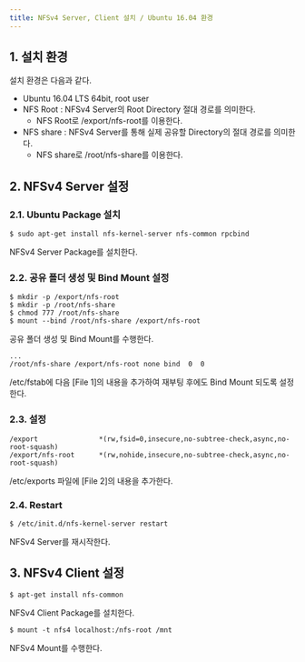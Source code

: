 ```yaml
---
title: NFSv4 Server, Client 설치 / Ubuntu 16.04 환경
---
```


## 1. 설치 환경

설치 환경은 다음과 같다.
* Ubuntu 16.04 LTS 64bit, root user
* NFS Root : NFSv4 Server의 Root Directory 절대 경로를 의미한다.
  * NFS Root로 /export/nfs-root를 이용한다.
* NFS share : NFSv4 Server를 통해 실제 공유할 Directory의 절대 경로를 의미한다.
  * NFS share로 /root/nfs-share를 이용한다.

## 2. NFSv4 Server 설정

### 2.1. Ubuntu Package 설치

```shell
$ sudo apt-get install nfs-kernel-server nfs-common rpcbind
```

NFSv4 Server Package를 설치한다.

### 2.2. 공유 폴더 생성 및 Bind Mount 설정

```shell
$ mkdir -p /export/nfs-root
$ mkdir -p /root/nfs-share
$ chmod 777 /root/nfs-share
$ mount --bind /root/nfs-share /export/nfs-root
```

공유 폴더 생성 및 Bind Mount를 수행한다.

```text {caption="[File 1] /etc/fstab", linenos=table}
...
/root/nfs-share /export/nfs-root none bind  0  0
```

/etc/fstab에 다음 [File 1]의 내용을 추가하여 재부팅 후에도 Bind Mount 되도록 설정한다.

### 2.3. 설정

```text {caption="[File 2] /etc/exports", linenos=table}
/export               *(rw,fsid=0,insecure,no-subtree-check,async,no-root-squash)
/export/nfs-root      *(rw,nohide,insecure,no-subtree-check,async,no-root-squash)
```

/etc/exports 파일에 [File 2]의 내용을 추가한다.

### 2.4. Restart

```shell
$ /etc/init.d/nfs-kernel-server restart
```

NFSv4 Server를 재시작한다.

## 3. NFSv4 Client 설정

```shell
$ apt-get install nfs-common
```

NFSv4 Client Package를 설치한다.

```shell
$ mount -t nfs4 localhost:/nfs-root /mnt
```

NFSv4 Mount를 수행한다.
